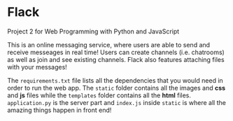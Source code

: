 # Flack

Project 2 for Web Programming with Python and JavaScript

This is an online messaging service, where users are able to send and receive messeages in real time! Users can create channels (i.e. chatrooms) as well as join and see existing channels. Flack also features attaching files with your messages!

The `requirements.txt` file lists all the dependencies that you would need in order to run the web app. The `static` folder contains all the images and <strong>css</strong> and <strong>js</strong> files while the `templates` folder contains all the <strong>html</strong> files. `application.py` is the server part and `index.js` inside `static` is where all the amazing things happen in front end!
